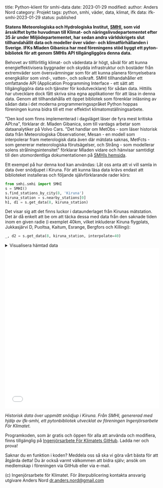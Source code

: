 title: Python-klient för smhi-data
date: 2023-01-29
modified:
author: Anders Nord
category: Projekt
tags: python, smhi, väder, data, klimat, ifk
data: ifk-smhi-2023-01-29
status: published

**Statens Meteorologiska och Hydrologiska Institut, [SMHI](https://www.smhi.se),
som vid årsskiftet bytte huvudman till Klimat- och näringslivsdepartementet efter
35 år under Miljödepartementet, har sedan andra världskrigets slut tillhandahållit
data och modeller över väder- och klimatförhållanden i Sverige. IFKs Mladen Gibanica
har med föreningens stöd byggt ett pyton-bibliotek för att genom SMHIs API tillgängliggöra
denna data.**

Behovet av tillförlitlig klimat- och väderdata är högt, såväl för att kunna energieffektivisera
byggnader och skydda infrastruktur och bostäder från extremväder som översvämningar
som för att kunna planera förnyelsebara energikällor som vind-, vatten-, och solkraft.
SMHI tillhandahåller ett omfattande API (Application Programming Interface - ett
sätt att tillgängliggöra data och tjänster för kodutvecklare) för sådan data. Hittills
har utvecklare dock fått skriva sina egna applikationer för att läsa in denna data.
Genom att tillhandahålla ett öppet bibliotek som förenklar inläsning av sådan data
i det moderna programmeringsspråket Python hoppas föreningen kunna bidra till ett
mer effektivt klimatomställningsarbete.

"Den kod som finns implementerad i dagsläget läser de fyra mest kritiska API:na",
förklarar dr. Mladen Gibanica, som till vardags arbetar som dataanalytiker på Volvo
Cars. "Det handlar om MetObs - som läser historisk data från Meteorologiska Observationer,
Mesan - en modell som interpolerar fram meterologisk data även där mätdata saknas,
MetFcts - som genererar meteorologiska förutsägelser, och Strång - som modellerar
solens strålningsintensitet" förklarar Mladen vidare och hänvisar samtidigt till
den utomordentliga dokumentationen på [SMHIs hemsida](https://www.smhi.se/data).

Ett exempel på hur denna kod kan användas: Låt oss anta att vi vill samla in data
över snödjupet i Kiruna. För att kunna läsa data krävs endast att biblioteket installeras
och följande självförklarande rader körs:

```python
from smhi.smhi import SMHI
s = SMHI()
s.find_stations_by_city(8, 'Kiruna')
kiruna_station = s.nearby_stations[0]
h1, d1 = s.get_data(8, kiruna_station)
```

Det visar sig att det finns luckor i dataunderlaget från Kirunas mätstation. Det
är då enkelt att be om att täcka dessa med data från den saknade tiden inom en
given radie (i exemplet 40km, vilket inkluderar Kiruna flygplats, Jukkasjärvi D,
Puoltsa, Kaitum, Esrange, Bergfors och Killingi):

```python
_, d2 = s.get_data(8, kiruna_station, interpolate=40)
```

<details>
    <summary>Visualisera hämtad data</summary>

```python
import plotly.graph_objects as go

index = d1.index.intersection(d2.index)
d2_dropped = d2.drop(index, axis=0)

fig = go.Figure()
fig.add_trace(
    go.Scattergl(
        x=d1.index,
        y=d1["Snödjup"],
        mode="markers",
        name="Kiruna station"
    )
)
fig.add_trace(
    go.Scattergl(
        x=d2_dropped.index,
        y=d2_dropped["Snödjup"],
        mode="markers",
        name="Interpolerat, radie 40 km"
    )
)
fig.update_layout(
    title='Historiskt snödjup i Kiruna',
    xaxis_title="År",
    yaxis_title="Snödjup [m]",
    legend={"orientation": "h"},
    margin={"l": 0, "r": 0, "b": 80, "t": 100}
)

fig.show()
```

</details>

<iframe id="igraph" alt="Historisk data över snödjup i Kiruna, från SMHI"
scrolling="no" style="border:none;" seamless="seamless"
src="/ifk-articles{{post_url}}/data/kiruna_snodjup.html" height="525" width="100%"></iframe>

*Historisk data över uppmätt snödjup i Kiruna. Från SMHI, genererad med hjälp av
ifk-smhi, ett pytonbibliotek utvecklat av föreningen Ingenjörsarbete För Klimatet.*

Programkoden, som är gratis och öppen för alla att använda och modifiera, finns
tillgänglig på [Ingenjörsarbete För Klimatets GitHub](https://github.com/Ingenjorsarbete-For-Klimatet/ifk-smhi).
Ladda ner och prova!

Saknar du en funktion i koden? Meddela oss så ska vi göra vårt bästa för att åtgärda
detta! Du är också varmt välkommen att bidra själv; ansök om medlemskap i föreningen
via GitHub eller via e-mail.

(c) Ingenjörsarbete för Klimatet. För återpublicering kontakta ansvarig utgivare
Anders Nord dr.anders.nord@gmail.com
